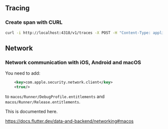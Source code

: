 
## Tracing

### Create span with CURL

```bash
curl -i http://localhost:4318/v1/traces -X POST -H "Content-Type: application/json" -d @span.json
```

## Network

### Network communication with iOS, Android and macOS

You need to add:
```xml
    <key>com.apple.security.network.client</key>
    <true/>
```
to `macos/Runner/DebugProfile.entitlements` and 
`macos/Runner/Release.entitlements`.

This is documented here.

https://docs.flutter.dev/data-and-backend/networking#macos

